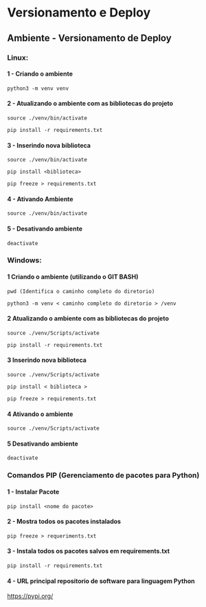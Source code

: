 # Versionamento e Deploy

## Ambiente - Versionamento de Deploy

### Linux:

#### 1 - Criando o ambiente
```shell
python3 -m venv venv
```
#### 2 - Atualizando o ambiente com as bibliotecas do projeto
```shell
source ./venv/bin/activate
```

```shell
pip install -r requirements.txt
```

#### 3 -  Inserindo nova biblioteca

```shell
source ./venv/bin/activate
```

```shell
pip install <biblioteca>
```

```shell
pip freeze > requirements.txt
```

#### 4 -  Ativando Ambiente
```shell
source ./venv/bin/activate
```

#### 5 - Desativando ambiente
```shell
deactivate
```

### Windows:

#### 1 Criando o ambiente (utilizando o GIT BASH)
```shell
pwd (Identifica o caminho completo do diretorio)
```

```shell
python3 -m venv < caminho completo do diretorio > /venv
```

#### 2 Atualizando o ambiente com as bibliotecas do projeto
```shell
source ./venv/Scripts/activate
```

```shell
pip install -r requirements.txt
```

#### 3 Inserindo nova biblioteca
```shell
source ./venv/Scripts/activate
```

```shell
pip install < biblioteca >
```

```shell
pip freeze > requirements.txt
```

#### 4 Ativando o ambiente
```shell
source ./venv/Scripts/activate
```

#### 5 Desativando ambiente
```shell
deactivate
```


### Comandos PIP (Gerenciamento de pacotes para Python)

#### 1 - Instalar Pacote
```shell
pip install <nome do pacote>
```

#### 2 - Mostra todos os pacotes instalados
```shell
pip freeze > requeriments.txt
```

#### 3 - Instala todos os pacotes salvos em requirements.txt
```shell
pip install -r requirements.txt
```

#### 4 - URL principal repositorio de software para linguagem Python

<https://pypi.org/>


